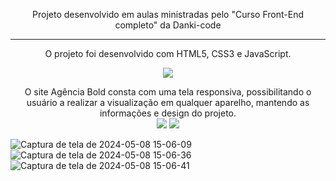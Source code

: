 <span align="center">

Projeto desenvolvido em aulas ministradas pelo "Curso Front-End completo" da Danki-code

</span>

-----------------------------------------------------

<p align="center">
O projeto foi desenvolvido com HTML5, CSS3 e JavaScript.
</p>

<div align="center">
<img src="https://github.com/michele-oliveira/site-agenciabold/assets/157401012/19b44dac-87e2-4bf6-badc-2bfe38779581" />
</div>

<p align="center">
O site Agência Bold consta com uma tela responsiva, possibilitando o usuário a realizar a visualização em qualquer aparelho, mantendo as informações e design do projeto.
  <br/>
  <img src="https://github.com/michele-oliveira/site-agenciabold/assets/157401012/d912ad9f-f294-4161-bc71-de25ab6c6bf0" />
  <img src="https://github.com/michele-oliveira/site-agenciabold/assets/157401012/9d6ce549-2d08-405b-9558-2d25c801f6c2" />
</p>

![Captura de tela de 2024-05-08 15-06-09](https://github.com/michele-oliveira/site-agenciabold/assets/157401012/0bd4dcdf-c92b-42be-8d52-2564c5a88a3d)
![Captura de tela de 2024-05-08 15-06-36](https://github.com/michele-oliveira/site-agenciabold/assets/157401012/f361bd97-7b7c-4753-977f-0208c7c45a56)
![Captura de tela de 2024-05-08 15-06-41](https://github.com/michele-oliveira/site-agenciabold/assets/157401012/f2852130-31f0-41a6-8aaf-b0e04927dd79)
